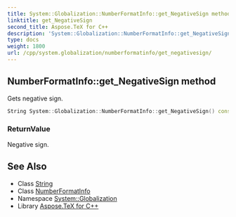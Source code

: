 ```yaml
---
title: System::Globalization::NumberFormatInfo::get_NegativeSign method
linktitle: get_NegativeSign
second_title: Aspose.TeX for C++
description: 'System::Globalization::NumberFormatInfo::get_NegativeSign method. Gets negative sign in C++.'
type: docs
weight: 1800
url: /cpp/system.globalization/numberformatinfo/get_negativesign/
---
```

## NumberFormatInfo::get_NegativeSign method


Gets negative sign.

```cpp
String System::Globalization::NumberFormatInfo::get_NegativeSign() const
```


### ReturnValue

Negative sign.

## See Also

* Class [String](../../../system/string/)
* Class [NumberFormatInfo](../)
* Namespace [System::Globalization](../../)
* Library [Aspose.TeX for C++](../../../)
